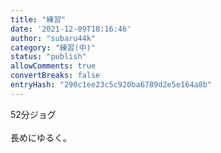 ```yaml
---
title: "練習"
date: '2021-12-09T18:16:46'
author: "subaru44k"
category: "練習(中)"
status: "publish"
allowComments: true
convertBreaks: false
entryHash: "290c1ee23c5c920ba6789d2e5e164a8b"
---
```

52分ジョグ<br>
<br>
長めにゆるく。
